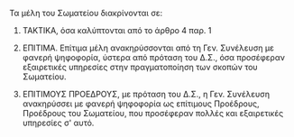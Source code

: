 Τα μέλη του Σωματείου διακρίνονται σε:

1. ΤΑΚΤΙΚΑ, όσα καλύπτονται από το άρθρο 4 παρ. 1

2. ΕΠΙΤΙΜΑ. Επίτιμα μέλη ανακηρύσσονται από τη Γεν. Συνέλευση με φανερή ψηφοφορία, ύστερα από πρόταση του Δ.Σ., όσα προσέφεραν εξαιρετικές υπηρεσίες στην πραγματοποίηση των σκοπών του Σωματείου.

3. ΕΠΙΤΙΜΟΥΣ ΠΡΟΕΔΡΟΥΣ, με πρόταση του Δ.Σ., η Γεν. Συνέλευση ανακηρύσσει με φανερή ψηφοφορία ως επίτιμους Προέδρους, Προέδρους του Σωματείου, που προσέφεραν πολλές και εξαιρετικές υπηρεσίες σ' αυτό.
